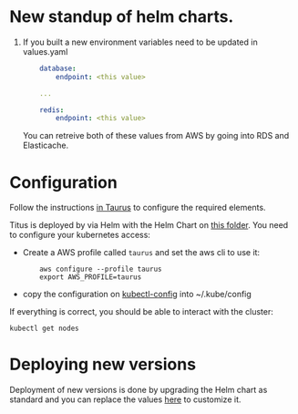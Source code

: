 # New standup of helm charts.

1. If you built a new environment variables need to be updated in values.yaml
    ```yaml
        database:
            endpoint: <this value>

        ...

        redis:
            endpoint: <this value>

    ```
    You can retreive both of these values from AWS by going into RDS and Elasticache.

# Configuration

Follow the instructions [in Taurus](https://nf-taurus.netlify.com) to configure the required
elements.

Titus is deployed by via Helm with the Helm Chart on [this folder](./helm). You need to
configure your kubernetes access:

- Create a AWS profile called `taurus` and set the aws cli to use it:
    ```
        aws configure --profile taurus
        export AWS_PROFILE=taurus
    ```
- copy the configuration on [kubectl-config](./kubectl-config) into ~/.kube/config

If everything is correct, you should be able to interact with the cluster:
```
kubectl get nodes
```

# Deploying new versions

Deployment of new versions is done by upgrading the Helm chart as standard and you can replace the values [here](./helm/values.yaml) to customize it.
